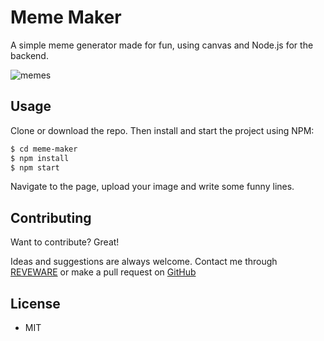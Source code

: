 # Meme Maker
A simple meme generator made for fun, using canvas and Node.js for the backend.

 ![memes](https://www.kotzendes-einhorn.de/blog/wp-content/uploads/2016/11/meme.jpeg)

## Usage
Clone or download the repo.
Then install and start the project using NPM:
```sh
$ cd meme-maker
$ npm install
$ npm start
```
Navigate to the page, upload your image and write some funny lines.

## Contributing
Want to contribute? Great!

Ideas and suggestions are always welcome. Contact me through [REVEWARE](http://reveware.com) or make a pull request on [GitHub](https://github.com/rrriki/meme-maker)

## License
- MIT